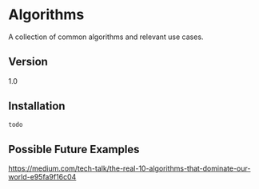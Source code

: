 Algorithms
=========

A collection of common algorithms and relevant use cases.

Version
----

1.0


Installation
--------------

```sh
todo
```


Possible Future Examples
----
https://medium.com/tech-talk/the-real-10-algorithms-that-dominate-our-world-e95fa9f16c04
